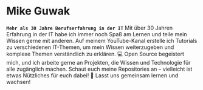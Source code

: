 # Mike Guwak

**`Mehr als 30 Jahre Berufserfahrung in der IT`**
Mit über 30 Jahren Erfahrung in der IT habe ich immer noch Spaß am Lernen und teile mein Wissen gerne mit anderen. Auf meinem YouTube-Kanal erstelle ich Tutorials zu verschiedenen IT-Themen, um mein Wissen weiterzugeben und komplexe Themen verständlich zu erklären.
💻 Open Source begeistert mich, und ich arbeite gerne an Projekten, die Wissen und Technologie für alle zugänglich machen. Schaut euch meine Repositories an – vielleicht ist etwas Nützliches für euch dabei!
🚀 Lasst uns gemeinsam lernen und wachsen!

<!--
**guwak/guwak** is a ✨ _special_ ✨ repository because its `README.md` (this file) appears on your GitHub profile.

Here are some ideas to get you started:

- 🔭 I’m currently working on ...
- 🌱 I’m currently learning ...
- 👯 I’m looking to collaborate on ...
- 🤔 I’m looking for help with ...
- 💬 Ask me about ...
- 📫 How to reach me: ...
- 😄 Pronouns: ...
- ⚡ Fun fact: ...
-->
